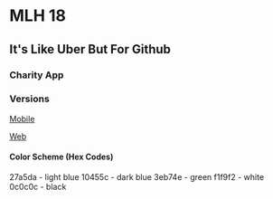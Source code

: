 # MLH 18

## It's Like Uber But For Github

### Charity App

### Versions

[Mobile](Mobile/README.md)

[Web](Web/README.md) 

#### Color Scheme (Hex Codes)

27a5da - light blue
10455c - dark blue
3eb74e - green
f1f9f2 - white
0c0c0c - black
